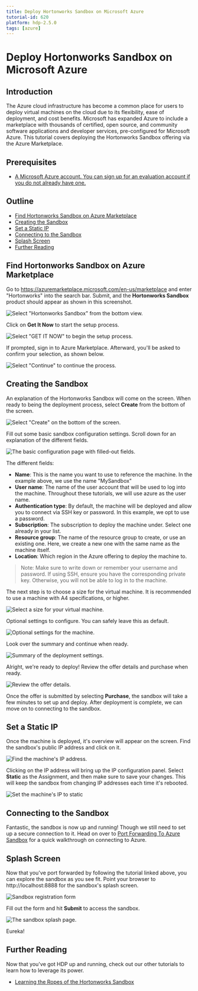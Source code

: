```yaml
---
title: Deploy Hortonworks Sandbox on Microsoft Azure
tutorial-id: 620
platform: hdp-2.5.0
tags: [azure]
---
```


# Deploy Hortonworks Sandbox on Microsoft Azure

## Introduction

The Azure cloud infrastructure has become a common place for users to deploy virtual machines on the cloud due to its flexibility, ease of deployment, and cost benefits.  Microsoft has expanded Azure to include a marketplace with thousands of certified, open source, and community software applications and developer services, pre-configured for Microsoft Azure.  This tutorial covers deploying the Hortonworks Sandbox offering via the Azure Marketplace.

## Prerequisites

- [A Microsoft Azure account. You can sign up for an evaluation account if you do not already have one.](https://azure.microsoft.com/en-us/free/)

## Outline

- [Find Hortonworks Sandbox on Azure Marketplace](#find-hortonworks-sandbox-on-azure-marketplace)
- [Creating the Sandbox](#creating-the-sandbox)
- [Set a Static IP](#set-a-static-ip)
- [Connecting to the Sandbox](#connecting-to-the-sandbox)
- [Splash Screen](#splash-screen)
- [Further Reading](#further-reading)

## Find Hortonworks Sandbox on Azure Marketplace

Go to https://azuremarketplace.microsoft.com/en-us/marketplace and enter "Hortonworks" into the search bar.  Submit, and the **Hortonworks Sandbox** product should appear as shown in this screenshot.

![Select "Hortonworks Sandbox" from the bottom view.]({{page.path}}/assets/1.jpg)

Click on **Get It Now** to start the setup process.

![Select "GET IT NOW" to begin the setup process.]({{page.path}}/assets/2.jpg)

If prompted, sign in to Azure Marketplace.  Afterward, you'll be asked to confirm your selection, as shown below.

![Select "Continue" to continue the process.]({{page.path}}/assets/3.jpg)

## Creating the Sandbox

An explanation of the Hortonworks Sandbox will come on the screen.  When ready to being the deployment process, select **Create** from the bottom of the screen.

![Select "Create" on the bottom of the screen.]({{page.path}}/assets/4.jpg)

Fill out some basic sandbox configuration settings.  Scroll down for an explanation of the different fields.

![The basic configuration page with filled-out fields.]({{page.path}}/assets/5.jpg)

The different fields:
-   **Name**: This is the name you want to use to reference the machine.  In the example above, we use the name "MySandbox"
-   **User name**: The name of the user account that will be used to log into the machine.  Throughout these tutorials, we will use azure as the user name.
-   **Authentication type**: By default, the machine will be deployed and allow you to connect via SSH key or password.  In this example, we opt to use a password.
-   **Subscription**: The subscription to deploy the machine under.  Select one already in your list.
-   **Resource group**: The name of the resource group to create, or use an existing one.  Here, we create a new one with the same name as the machine itself.
-   **Location**: Which region in the Azure offering to deploy the machine to.

> Note: Make sure to write down or remember your username and password.  If using SSH, ensure you have the corresponding private key.  Otherwise, you will not be able to log in to the machine.

The next step is to choose a size for the virtual machine.  It is recommended to use a machine with A4 specifications, or higher.

![Select a size for your virtual machine.]({{page.path}}/assets/6.jpg)

Optional settings to configure.  You can safely leave this as default.

![Optional settings for the machine.]({{page.path}}/assets/7.jpg)

Look over the summary and continue when ready.

![Summary of the deployment settings.]({{page.path}}/assets/8.jpg)

Alright, we're ready to deploy!  Review the offer details and purchase when ready.

![Review the offer details.]({{page.path}}/assets/9.jpg)

Once the offer is submitted by selecting **Purchase**, the sandbox will take a few minutes to set up and deploy.  After deployment is complete, we can move on to connecting to the sandbox.

## Set a Static IP

Once the machine is deployed, it's overview will appear on the screen.  Find the sandbox's public IP address and click on it.

![Find the machine's IP address.]({{page.path}}/assets/10.jpg)

Clicking on the IP address will bring up the IP configuration panel.  Select **Static** as the Assignment, and then make sure to save your changes.  This will keep the sandbox from changing IP addresses each time it's rebooted.

![Set the machine's IP to static]({{page.path}}/assets/static-ip.jpg)

## Connecting to the Sandbox

Fantastic, the sandbox is now up and running!  Though we still need to set up a secure connection to it.  Head on over to [Port Forwarding To Azure Sandbox](http://#) for a quick walkthrough on connecting to Azure.

## Splash Screen

Now that you've port forwarded by following the tutorial linked above, you can explore the sandbox as you see fit.  Point your browser to http://localhost:8888 for the sandbox's splash screen.

![Sandbox registration form]({{page.path}}/assets/sandbox-registration.jpg)

Fill out the form and hit **Submit** to access the sandbox.

![The sandbox splash page.]({{page.path}}/assets/sandbox-splash.jpg)

Eureka!

## Further Reading

Now that you've got HDP up and running, check out our other tutorials to learn how to leverage its power.

- [Learning the Ropes of the Hortonworks Sandbox](http://hortonworks.com/hadoop-tutorial/learning-the-ropes-of-the-hortonworks-sandbox)
